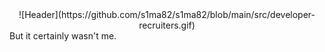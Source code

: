 <!-- Header -->
<center>![Header](https://github.com/s1ma82/s1ma82/blob/main/src/developer-recruiters.gif)
</center>
But it certainly wasn't me.
<!-- About me -->

<!-- Еechnologies -->

<!-- Projects -->

<!-- Возьмите не работу -->